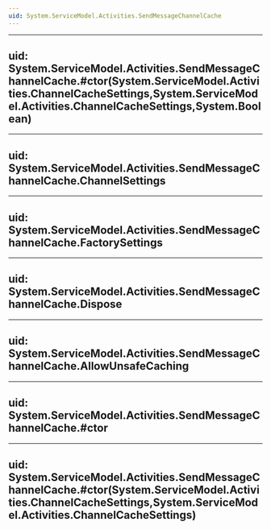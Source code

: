 ```yaml
---
uid: System.ServiceModel.Activities.SendMessageChannelCache
---
```


---
uid: System.ServiceModel.Activities.SendMessageChannelCache.#ctor(System.ServiceModel.Activities.ChannelCacheSettings,System.ServiceModel.Activities.ChannelCacheSettings,System.Boolean)
---

---
uid: System.ServiceModel.Activities.SendMessageChannelCache.ChannelSettings
---

---
uid: System.ServiceModel.Activities.SendMessageChannelCache.FactorySettings
---

---
uid: System.ServiceModel.Activities.SendMessageChannelCache.Dispose
---

---
uid: System.ServiceModel.Activities.SendMessageChannelCache.AllowUnsafeCaching
---

---
uid: System.ServiceModel.Activities.SendMessageChannelCache.#ctor
---

---
uid: System.ServiceModel.Activities.SendMessageChannelCache.#ctor(System.ServiceModel.Activities.ChannelCacheSettings,System.ServiceModel.Activities.ChannelCacheSettings)
---
